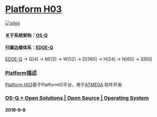 ﻿# [Platform H03](https://github.com/OS-Q/H03)

[![sites](http://182.61.61.133/link/resources/OSQ.png)](http://www.OS-Q.com)

#### 关于系统架构：[OS-Q](https://github.com/OS-Q)
#### 归属边缘体系：[EDGE-Q](https://github.com/EDGE-Q)

[EDGE-Q](https://github.com/OS-Q/EDGE-Q) -> Q[4] -> M[12] -> W[52] -> D[365] -> H[24] -> N[60] -> S[60]

### [Platform描述](https://github.com/OS-Q/H03/wiki) 

[Platform H03](https://github.com/OS-Q/H03)基于PlatformIO平台，用于[ATMEGA](https://github.com/sochub/ATMEGA) 软件开发

### [OS-Q = Open Solutions | Open Source |  Operating System ](http://www.OS-Q.com/H03)
####  2019-9-8